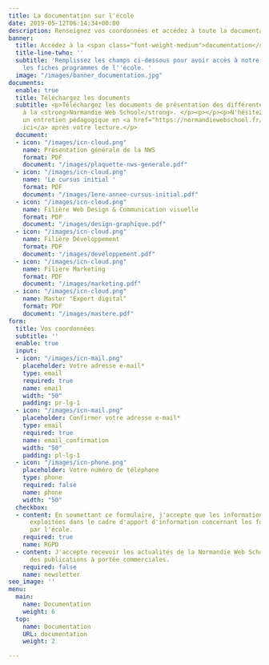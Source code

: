 ```yaml
---
title: La documentation sur l'école
date: 2019-05-12T06:14:34+00:00
description: Renseignez vos coordonnées et accédez à toute la documentation sur l'école.
banner:
  title: Accédez à la <span class="font-weight-medium">documentation</span>
  title-line-twho: ''
  subtitle: 'Remplissez les champs ci-dessous pour avoir accès à notre plaquette et
    les fiches programmes de l''école. '
  image: "/images/banner_documentation.jpg"
documents:
  enable: true
  title: Téléchargez les documents
  subtitle: <p>Téléchargez les documents de présentation des différentes filières
    à la <strong>Normandie Web School</strong>. </p><p></p><p>N'hésitez pas à demander
    un entretien pédagogique en <a href="https://normandiewebschool.fr/inscription/">cliquant
    ici</a> après votre lecture.</p>
  document:
  - icon: "/images/icn-cloud.png"
    name: Présentation générale de la NWS
    format: PDF
    document: "/images/plaquette-nws-generale.pdf"
  - icon: "/images/icn-cloud.png"
    name: 'Le cursus initial '
    format: PDF
    document: "/images/1ere-annee-cursus-initial.pdf"
  - icon: "/images/icn-cloud.png"
    name: Filière Web Design & Communication visuelle
    format: PDF
    document: "/images/design-graphique.pdf"
  - icon: "/images/icn-cloud.png"
    name: Filière Développement
    format: PDF
    document: "/images/developpement.pdf"
  - icon: "/images/icn-cloud.png"
    name: Filière Marketing
    format: PDF
    document: "/images/marketing.pdf"
  - icon: "/images/icn-cloud.png"
    name: Master "Expert digital"
    format: PDF
    document: "/images/mastere.pdf"
form:
  title: Vos coordonnées
  subtitle: ''
  enable: true
  input:
  - icon: "/images/icn-mail.png"
    placeholder: Votre adresse e-mail*
    type: email
    required: true
    name: email
    width: "50"
    padding: pr-lg-1
  - icon: "/images/icn-mail.png"
    placeholder: Confirmer votre adresse e-mail*
    type: email
    required: true
    name: email_confirmation
    width: "50"
    padding: pl-lg-1
  - icon: "/images/icn-phone.png"
    placeholder: Votre numéro de téléphone
    type: phone
    required: false
    name: phone
    width: "50"
  checkbox:
  - content: En soumettant ce formulaire, j'accepte que les informations saisies soient
      exploitées dans le cadre d'apport d'information concernant les formations proposées
      par l'école.
    required: true
    name: RGPD
  - content: J'accepte recevoir les actualités de la Normandie Web School  ainsi que
      des publications à portée commerciales.
    required: false
    name: newsletter
seo_image: ''
menu:
  main:
    name: Documentation
    weight: 6
  top:
    name: Documentation
    URL: documentation
    weight: 2

---
```


